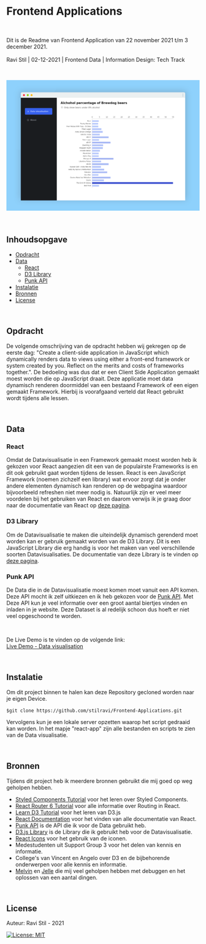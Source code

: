 # Frontend Applications

<br/>

Dit is de Readme van Frontend Application van 22 november 2021 t/m 3 december 2021. <br/><br/>
Ravi Stil | 02-12-2021 | Frontend Data | Information Design: Tech Track

<br/>

![Intro Image](https://github.com/stilravi/Frontend-Applications/blob/main/_wiki/00-intro.png)

<br/>

## Inhoudsopgave

- [Opdracht](#Opdracht)
- [Data](#Data)
  - [React](#React)
  - [D3 Library](#D3-Library])
  - [Punk API](#Punk-API])
- [Instalatie](#Instalatie)
- [Bronnen](#Bronnen)
- [License](#License)

<br/>

## Opdracht

De volgende omschrijving van de opdracht hebben wij gekregen op de eerste dag: "Create a client-side application in JavaScript which dynamically renders data to views using either a front-end framework or system created by you. Reflect on the merits and costs of frameworks together.". De bedoeling was dus dat er een Client Side Application gemaakt moest worden die op JavaScript draait. Deze applicatie moet data dynamisch renderen doormiddel van een bestaand Framework of een eigen gemaakt Framework. Hierbij is voorafgaand verteld dat React gebruikt wordt tijdens alle lessen.

<br/>

## Data

### React

Omdat de Datavisualisatie in een Framework gemaakt moest worden heb ik gekozen voor React aangezien dit een van de populairste Frameworks is en dit ook gebruikt gaat worden tijdens de lessen. React is een JavaScript Framework (noemen zichzelf een library) wat ervoor zorgt dat je onder andere elementen dynamisch kan renderen op de webpagina waardoor bijvoorbeeld refreshen niet meer nodig is. Natuurlijk zijn er veel meer voordelen bij het gebruiken van React en daarom verwijs ik je graag door naar de documentatie van React op [deze pagina](https://reactjs.org/).

### D3 Library

Om de Datavisualisatie te maken die uiteindelijk dynamisch gerenderd moet worden kan er gebruik gemaakt worden van de D3 Library. Dit is een JavaScript Library die erg handig is voor het maken van veel verschillende soorten Datavisualisaties. De documentatie van deze Library is te vinden op [deze pagina](https://d3js.org/).

### Punk API

De Data die in de Datavisualisatie moest komen moet vanuit een API komen. Deze API mocht ik zelf uitkiezen en ik heb gekozen voor de [Punk API](https://punkapi.com/documentation/v2). Met Deze API kun je veel informatie over een groot aantal biertjes vinden en inladen in je website. Deze Dataset is al redelijk schoon dus hoeft er niet veel opgeschoond te worden.

<br />

De Live Demo is te vinden op de volgende link: <br/>
[Live Demo - Data visualisation](https://frontend-applications-rho.vercel.app/)

<br/>

## Instalatie

Om dit project binnen te halen kan deze Repository gecloned worden naar je eigen Device.

```shell
$git clone https://github.com/stilravi/Frontend-Applications.git
```

Vervolgens kun je een lokale server opzetten waarop het script gedraaid kan worden. In het mapje "react-app" zijn alle bestanden en scripts te zien van de Data visualisatie.

<br/>

## Bronnen

Tijdens dit project heb ik meerdere bronnen gebruikt die mij goed op weg geholpen hebben.

- [Styled Components Tutorial](https://www.youtube.com/watch?v=-FZzPHSLauc&ab_channel=PedroTech) voor het leren over Styled Components.
- [React Router 6 Tutorial](https://www.youtube.com/watch?v=4NpGzBEySvI&t=3s&ab_channel=LeighHalliday) voor alle informatie over Routing in React.
- [Learn D3 Tutorial](https://observablehq.com/collection/@d3/learn-d3) voor het leren van D3.js
- [React Documentation](https://reactjs.org/docs/getting-started.html) voor het vinden van alle documentatie van React.
- [Punk API](https://punkapi.com/documentation/v2) is de API die ik voor de Data gebruikt heb.
- [D3.js Library](https://d3js.org/) is de Library die ik gebruikt heb voor de Datavisualisatie.
- [React Icons](https://react-icons.github.io/react-icons/) voor het gebruik van de iconen.
- Medestudenten uit Support Group 3 voor het delen van kennis en informatie.
- College's van Vincent en Angelo over D3 en de bijbehorende onderwerpen voor alle kennis en informatie.
- [Melvin](https://github.com/MelvinIdema) en [Jelle](https://github.com/jellekitz) die mij veel geholpen hebben met debuggen en het oplossen van een aantal dingen.

<br/>

## License

Auteur: Ravi Stil - 2021

[![License: MIT](https://img.shields.io/badge/License-MIT-yellow.svg)](https://opensource.org/licenses/MIT)
